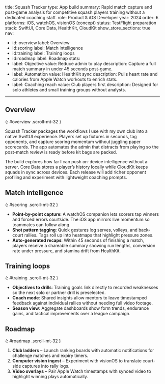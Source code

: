 title: Squash Tracker
type: App build
summary: Rapid match capture and post-game analysis for competitive squash players training without a dedicated coaching staff.
role: Product & iOS Developer
year: 2024
order: 6
platforms: iOS, watchOS, visionOS (concept)
status: TestFlight preparation
stack: SwiftUI, Core Data, HealthKit, CloudKit
show_store_sections: true
nav:
  - id: overview
    label: Overview
  - id:scoring
    label: Match intelligence
  - id:training
    label: Training loops
  - id:roadmap
    label: Roadmap
stats:
  - label: Objective
    value: Reduce admin to play
    description: Capture a full match summary in under 45 seconds post-game.
  - label: Automation
    value: HealthKit sync
    description: Pulls heart rate and calories from Apple Watch workouts to enrich stats.
  - label: Coaching reach
    value: Club players first
    description: Designed for solo athletes and small training groups without analysts.
---
## Overview
{: #overview .scroll-mt-32 }

Squash Tracker packages the workflows I use with my own club into a native SwiftUI experience. Players set up fixtures in seconds, tag opponents, and capture scoring momentum without juggling paper scorecards. The app automates the admin that distracts from playing so the post-match review is ready before kit bags are packed.

The build explores how far I can push on-device intelligence without a server. Core Data stores a player’s history locally while CloudKit keeps squads in sync across devices. Each release will add richer opponent profiling and experiment with lightweight coaching prompts.

## Match intelligence
{: #scoring .scroll-mt-32 }

- **Point-by-point capture**: A watchOS companion lets scorers tap winners and forced errors courtside. The iOS app mirrors live momentum so teammates can follow along.
- **Shot pattern tagging**: Quick gestures log serves, volleys, and back-court rallies. Tags roll up into heatmaps that highlight pressure zones.
- **Auto-generated recaps**: Within 45 seconds of finishing a match, players receive a shareable summary showing run lengths, conversion rate under pressure, and stamina drift from HealthKit.

## Training loops
{: #training .scroll-mt-32 }

- **Objectives to drills**: Training goals link directly to recorded weaknesses so the next solo or partner drill is preselected.
- **Coach mode**: Shared insights allow mentors to leave timestamped feedback against individual rallies without needing full video footage.
- **Season view**: Aggregate dashboards show form trends, endurance gains, and tactical improvements over a league campaign.

## Roadmap
{: #roadmap .scroll-mt-32 }

1. **Club ladders** – Launch ranking boards with automatic notifications for challenge matches and expiry timers.
2. **Computer vision ingest** – Experiment with visionOS to translate court-side captures into rally logs.
3. **Video overlays** – Pair Apple Watch timestamps with synced video to highlight winning plays automatically.
